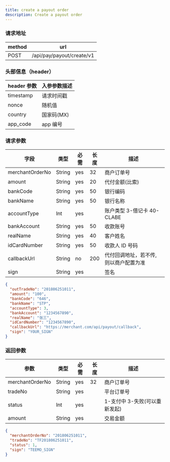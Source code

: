 ```yaml
---
title: create a payout order
description: Create a payout order
---
```


### 请求地址

| method | url                       |
| ------ | ------------------------- |
| POST   | /api/pay/payout/create/v1 |

### 头部信息（header）

| header 参数 | 入参参数描述 |
| ----------- | ------------ |
| timestamp   | 请求时间戳   |
| nonce       | 随机值       |
| country     | 国家码(MX)   |
| app_code    | app 编号     |

### 请求参数

| 字段            | 类型   | 必需 | 长度 | 描述                                   |
| --------------- | ------ | ---- | ---- | -------------------------------------- |
| merchantOrderNo | String | yes  | 32   | 商户订单号                             |
| amount          | String | yes  | 20   | 代付金额(比索)                         |
| bankCode        | String | yes  | 50   | 银行编码                               |
| bankName        | String | yes  | 50   | 银行名称                               |
| accountType     | Int    | yes  |      | 账户类型 3-借记卡 40-CLABE             |
| bankAccount     | String | yes  | 50   | 收款账号                               |
| realName        | String | yes  | 40   | 客户姓名                               |
| idCardNumber    | String | yes  | 50   | 收款人 ID 号码                         |
| callbackUrl     | String | no   | 200  | 代付回调地址，若不传, 则以商户配置为准 |
| sign            | String | yes  |      | 签名                                   |

```json title=请求示例
{
  "outTradeNo": "201806251011",
  "amount": "100",
  "bankCode": "646",
  "bankName": "STP",
  "accountType": 3,
  "bankAccount": "1234567890",
  "realName": "张三",
  "idCardNumber": "1234567890",
  "callbackUrl": "https://merchant.com/api/payout/callback",
  "sign": "YOUR_SIGN"
}
```

### 返回参数

| 参数            | 类型   | 必需 | 长度 | 描述                          |
| --------------- | ------ | ---- | ---- | ----------------------------- |
| merchantOrderNo | String | yes  | 32   | 商户订单号                    |
| tradeNo         | String | yes  |      | 平台订单号                    |
| status          | Int    | yes  |      | 1-支付中 3-失败(可以重新发起) |
| amount          | String | yes  |      | 交易金额                      |

```json title=返回示例
{
  "merchantOrderNo": "201806251011",
  "tradeNo": "TF201806251011",
  "status": 1,
  "sign": "TEEMO_SIGN"
}
```
